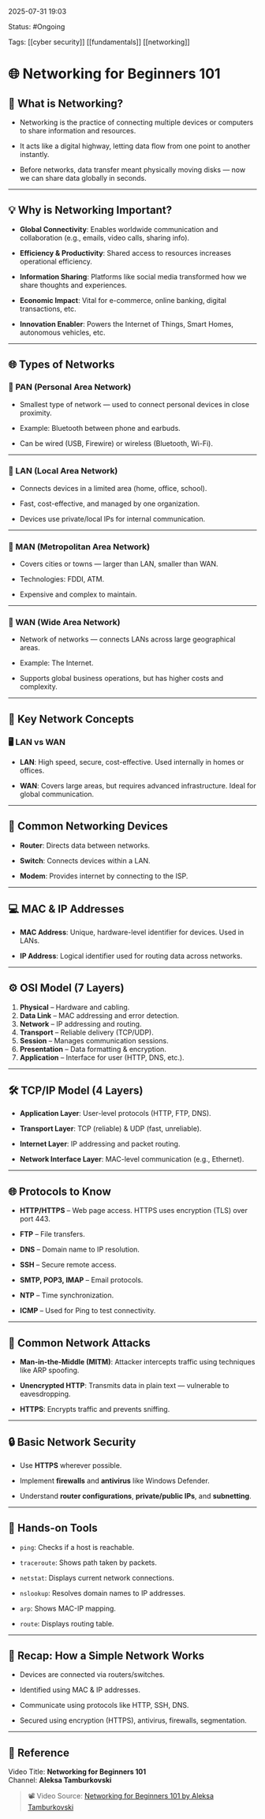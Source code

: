 2025-07-31 19:03

Status: #Ongoing 

Tags: [[cyber security]] [[fundamentals]] [[networking]] 


#  🌐 Networking for Beginners 101


## 📌 What is Networking?

- Networking is the practice of connecting multiple devices or computers to share information and resources.

- It acts like a digital highway, letting data flow from one point to another instantly.

- Before networks, data transfer meant physically moving disks — now we can share data globally in seconds.

---

## 💡 Why is Networking Important?

- **Global Connectivity**: Enables worldwide communication and collaboration (e.g., emails, video calls, sharing info).

- **Efficiency & Productivity**: Shared access to resources increases operational efficiency.

- **Information Sharing**: Platforms like social media transformed how we share thoughts and experiences.

- **Economic Impact**: Vital for e-commerce, online banking, digital transactions, etc.

- **Innovation Enabler**: Powers the Internet of Things, Smart Homes, autonomous vehicles, etc.

---

## 🌐 Types of Networks

### 🔹 PAN (Personal Area Network)

- Smallest type of network — used to connect personal devices in close proximity.

- Example: Bluetooth between phone and earbuds.

- Can be wired (USB, Firewire) or wireless (Bluetooth, Wi-Fi).

---

### 🔹 LAN (Local Area Network)

- Connects devices in a limited area (home, office, school).

- Fast, cost-effective, and managed by one organization.

- Devices use private/local IPs for internal communication.

---

### 🔹 MAN (Metropolitan Area Network)

- Covers cities or towns — larger than LAN, smaller than WAN.

- Technologies: FDDI, ATM.

- Expensive and complex to maintain.

---

### 🔹 WAN (Wide Area Network)

- Network of networks — connects LANs across large geographical areas.

- Example: The Internet.

- Supports global business operations, but has higher costs and complexity.

---

## 🧠 Key Network Concepts

### 🖥️ LAN vs WAN

- **LAN**: High speed, secure, cost-effective. Used internally in homes or offices.

- **WAN**: Covers large areas, but requires advanced infrastructure. Ideal for global communication.

---

## 🧰 Common Networking Devices

- **Router**: Directs data between networks.

- **Switch**: Connects devices within a LAN.

- **Modem**: Provides internet by connecting to the ISP.

---

## 💻 MAC & IP Addresses

- **MAC Address**: Unique, hardware-level identifier for devices. Used in LANs.

- **IP Address**: Logical identifier used for routing data across networks.

---

## ⚙️ OSI Model (7 Layers)

1. **Physical** – Hardware and cabling.
2. **Data Link** – MAC addressing and error detection.
3. **Network** – IP addressing and routing.
4. **Transport** – Reliable delivery (TCP/UDP).
5. **Session** – Manages communication sessions.
6. **Presentation** – Data formatting & encryption.
7. **Application** – Interface for user (HTTP, DNS, etc.).

---

## 🛠️ TCP/IP Model (4 Layers)

- **Application Layer**: User-level protocols (HTTP, FTP, DNS).

- **Transport Layer**: TCP (reliable) & UDP (fast, unreliable).

- **Internet Layer**: IP addressing and packet routing.

- **Network Interface Layer**: MAC-level communication (e.g., Ethernet).

---

## 🌐 Protocols to Know

- **HTTP/HTTPS** – Web page access. HTTPS uses encryption (TLS) over port 443.

- **FTP** – File transfers.

- **DNS** – Domain name to IP resolution.

- **SSH** – Secure remote access.

- **SMTP, POP3, IMAP** – Email protocols.

- **NTP** – Time synchronization.

- **ICMP** – Used for Ping to test connectivity.

---

## 📶 Common Network Attacks

- **Man-in-the-Middle (MITM)**: Attacker intercepts traffic using techniques like ARP spoofing.

- **Unencrypted HTTP**: Transmits data in plain text — vulnerable to eavesdropping.

- **HTTPS**: Encrypts traffic and prevents sniffing.

---

## 🔒 Basic Network Security

- Use **HTTPS** wherever possible.

- Implement **firewalls** and **antivirus** like Windows Defender.

- Understand **router configurations**, **private/public IPs**, and **subnetting**.

---

## 🧪 Hands-on Tools

- `ping`: Checks if a host is reachable.

- `traceroute`: Shows path taken by packets.

- `netstat`: Displays current network connections.

- `nslookup`: Resolves domain names to IP addresses.

- `arp`: Shows MAC-IP mapping.

- `route`: Displays routing table.

---

## 🧠 Recap: How a Simple Network Works

- Devices are connected via routers/switches.

- Identified using MAC & IP addresses.

- Communicate using protocols like HTTP, SSH, DNS.

- Secured using encryption (HTTPS), antivirus, firewalls, segmentation.


---

## 🔗 Reference


Video Title: **Networking for Beginners 101**  
Channel: **Aleksa Tamburkovski**

> 📽️ Video Source: [Networking for Beginners 101 by Aleksa Tamburkovski](https://youtu.be/u08-B4hmrZs?si=XskwBI2BYrOl6xCJ)

